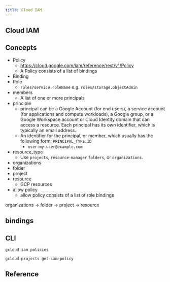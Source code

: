 ```yaml
---
title: Cloud IAM
---
```


## Cloud IAM

## Concepts
* Policy
    * https://cloud.google.com/iam/reference/rest/v1/Policy
    * A Policy consists of a list of bindings
* Binding
* Role
    * `roles/service.roleName` e.g. `roles/storage.objectAdmin`
* members
    * A list of one or more principals
* principle
    *  principal can be a Google Account (for end users), a service account (for applications and compute workloads), a Google group, or a Google Workspace account or Cloud Identity domain that can access a resource. Each principal has its own identifier, which is typically an email address.
    * An identifier for the principal, or member, which usually has the following form: `PRINCIPAL_TYPE:ID`
        * `user:my-user@example.com`
* resource_type
    * Use `projects`, `resource-manager` `folders`, or `organizations`.
* organizations
* folder
* project
* resource
    * GCP resources
* allow policy
    * allow policy consists of a list of role bindings

organizations -> folder -> project -> resource

## bindings


## CLI

```
gcloud iam policies
```


```
gcloud projects get-iam-policy

```

## Reference
